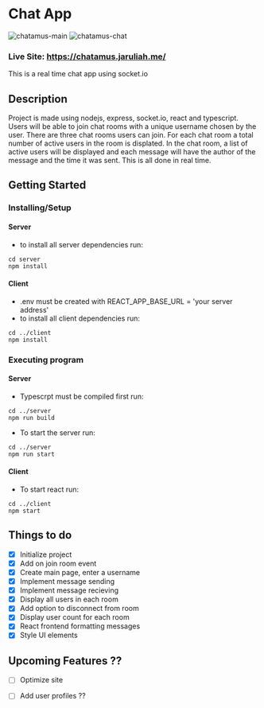 # Chat App
![chatamus-main](https://user-images.githubusercontent.com/71105258/141927009-2b1fed0d-539b-4e52-8979-ea04938ec432.png)
![chatamus-chat](https://user-images.githubusercontent.com/71105258/141927018-a73cb1e7-ae2b-4900-b4ac-d025f45a842e.png)


### Live Site: https://chatamus.jaruliah.me/
This is a real time chat app using socket.io

## Description

Project is made using nodejs, express, socket.io, react and typescript. Users will be able to join chat rooms with a unique username chosen by the user. There are three chat rooms users can join. For each chat room a total number of active users in the room is displated. In the chat room, a list of active users will be displayed and each message will have the author of the message and the time it was sent. This is all done in real time.

## Getting Started

### Installing/Setup
#### Server 
* to install all server dependencies run:
```
cd server
npm install
```
#### Client
* .env must be created with REACT_APP_BASE_URL = 'your server address'
* to install all client dependencies run:
```
cd ../client
npm install
```


### Executing program
#### Server

* Typescrpt must be compiled first run:
```
cd ../server
npm run build
```

* To start the server run:

```
cd ../server
npm run start
```

#### Client
* To start react run:

```
cd ../client
npm start
```

## Things to do

- [x] Initialize project
- [x] Add on join room event
- [x] Create main page, enter a username
- [x] Implement message sending
- [x] Implement message recieving
- [x] Display all users in each room
- [x] Add option to disconnect from room
- [x] Display user count for each room
- [x] React frontend formatting messages
- [x] Style UI elements

## Upcoming Features ??
- [ ] Optimize site
- [ ] Add user profiles
??




